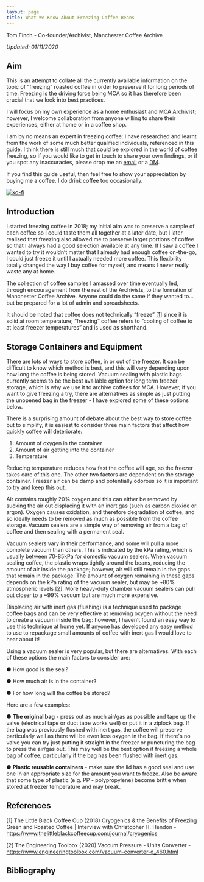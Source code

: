 ```yaml
---
layout: page
title: What We Know About Freezing Coffee Beans
---
```

 Tom Finch - Co-founder/Archivist, Manchester Coffee Archive

_Updated: 01/11/2020_



 ## Aim

This is an attempt to collate all the currently available information on the topic of “freezing” roasted coffee in order to preserve it for long periods of time. Freezing is the driving force being MCA so it has therefore been crucial that we look into best practices.

I will focus on my own experience as a home enthusiast and MCA Archivist; however, I welcome collaboration from anyone willing to share their experiences, either at home or in a coffee shop.

I am by no means an expert in freezing coffee: I have researched and learnt from the work of some much better qualified individuals, referenced in this guide. I think there is still much that could be explored in the world of coffee freezing, so if you would like to get in touch to share your own findings, or if you spot any inaccuracies, please drop me an [email](mailto:tom@manchestercoffeearchive.com) or a [DM](https://www.instagram.com/manchestercoffeearchive).

If you find this guide useful, then feel free to show your appreciation by buying me a coffee. I do drink coffee too occasionally.

 [![ko-fi](https://ko-fi.com/img/githubbutton_sm.svg)](https://ko-fi.com/V7V33MU8Z) 



## Introduction

I started freezing coffee in 2018; my initial aim was to preserve a sample of each coffee so I could taste them all together at a later date, but I later realised that freezing also allowed me to preserve larger portions of coffee so that I always had a good selection available at any time. If I saw a coffee I wanted to try it wouldn’t matter that I already had enough coffee on-the-go, I could just freeze it until I actually needed more coffee. This flexibility totally changed the way I buy coffee for myself, and means I never really waste any at home.

The collection of coffee samples I amassed over time eventually led, through encouragement from the rest of the Archivists, to the formation of Manchester Coffee Archive. Anyone could do the same if they wanted to… but be prepared for a lot of admin and spreadsheets.

It should be noted that coffee does not technically “freeze” [[1]](#1) since it is solid at room temperature; “freezing” coffee refers to “cooling of coffee to at least freezer temperatures” and is used as shorthand.



## Storage Containers and Equipment

There are lots of ways to store coffee, in or out of the freezer. It can be difficult to know which method is best, and this will vary depending upon how long the coffee is being stored. Vacuum sealing with plastic bags currently seems to be the best available option for long term freezer storage, which is why we use it to archive coffees for MCA. However, if you want to give freezing a try, there are alternatives as simple as just putting the unopened bag in the freezer - I have explored some of these options below.

There is a surprising amount of debate about the best way to store coffee but to simplify, it is easiest to consider three main factors that affect how quickly coffee will deteriorate:

1. Amount of oxygen in the container
2. Amount of air getting into the container
3. Temperature

 Reducing temperature reduces how fast the coffee will age, so the freezer takes care of this one. The other two factors are dependent on the storage container. Freezer air can be damp and potentially odorous so it is important to try and keep this out.

 Air contains roughly 20% oxygen and this can either be removed by sucking the air out displacing it with an inert gas (such as carbon dioxide or argon). Oxygen causes oxidation, and therefore degradation of coffee, and so ideally needs to be removed as much as possible from the coffee storage. Vacuum sealers are a simple way of removing air from a bag of coffee and then sealing with a permanent seal.

 Vacuum sealers vary in their performance, and some will pull a more complete vacuum than others. This is indicated by the kPa rating, which is usually between 70-85kPa for domestic vacuum sealers. When vacuum sealing coffee, the plastic wraps tightly around the beans, reducing the amount of air inside the package; however, air will still remain in the gaps that remain in the package. The amount of oxygen remaining in these gaps depends on the kPa rating of the vacuum sealer, but may be ~80% atmospheric levels [[2]](#2).  More heavy-duty chamber vacuum sealers can pull out closer to a ~99% vacuum but are much more expensive. 

 Displacing air with inert gas (flushing) is a technique used to package coffee bags and can be very effective at removing oxygen without the need to create a vacuum inside the bag: however, I haven’t found an easy way to use this technique at home yet. If anyone has developed any easy method to use to repackage small amounts of coffee with inert gas I would love to hear about it!

 Using a vacuum sealer is very popular, but there are alternatives. With each of these options the main factors to consider are:

●   How good is the seal?

●   How much air is in the container?

●   For how long will the coffee be stored?

 Here are a few examples:

●   **The original bag** - press out as much air/gas as possible and tape up the valve (electrical tape or duct tape works well) or put it in a ziplock bag. If the bag was previously flushed with inert gas, the coffee will preserve particularly well as there will be even less oxygen in the bag. If there's no valve you can try just putting it straight in the freezer or puncturing the bag to press the air/gas out. This may well be the best option if freezing a whole bag of coffee, particularly if the bag has been flushed with inert gas.

●   **Plastic reusable containers** - make sure the lid has a good seal and use one in an appropriate size for the amount you want to freeze. Also be aware that some type of plastic (e.g. PP - polypropylene) become brittle when stored at freezer temperature and may break.



## References

<a id="1">[1]</a> The Little Black Coffee Cup (2018) Cryogenics & the Benefits of Freezing Green and Roasted Coffee | Interview with Christopher H. Hendon - https://www.thelittleblackcoffeecup.com/journal/cryogenics


<a id="2">[2]</a> The Engineering Toolbox (2020) Vaccum Pressure - Units Converter -  https://www.engineeringtoolbox.com/vacuum-converter-d_460.html

## Bibliography

